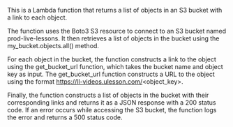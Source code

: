 This is a Lambda function that returns a list of objects in an S3 bucket with a link to each object.

The function uses the Boto3 S3 resource to connect to an S3 bucket named prod-live-lessons. It then retrieves a list of objects in the bucket using the my_bucket.objects.all() method.

For each object in the bucket, the function constructs a link to the object using the get_bucket_url function, which takes the bucket name and object key as input. The get_bucket_url function constructs a URL to the object using the format https://ll-videos.ulesson.com/<object_key>.

Finally, the function constructs a list of objects in the bucket with their corresponding links and returns it as a JSON response with a 200 status code. If an error occurs while accessing the S3 bucket, the function logs the error and returns a 500 status code.